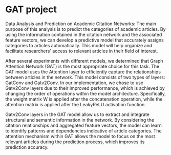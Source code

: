 # GAT project

Data Analysis and Prediction on Academic Citation Networks: 
The main purpose of this analysis is to predict the categories of academic articles. By using the information contained in the citation network and the associated feature vectors, we can develop a predictive model that accurately assigns categories to articles automatically. This model will help organize and facilitate researchers' access to relevant articles in their field of interest.

After several experiments with different models, we determined that Graph Attention Network (GAT) is the most appropriate choice for this task. The GAT model uses the Attention layer to efficiently capture the relationships between articles in the network.
This model consists of two types of layers: GatConv and Gatv2Conv. In our implementation, we chose to use Gatv2Conv layers due to their improved performance, which is achieved by changing the order of operations within the model architecture. Specifically, the weight matrix W is applied after the concatenation operation, while the attention matrix is applied after the LeakyReLU activation function.

Gatv2Conv layers in the GAT model allow us to extract and integrate structural and semantic information in the network. By considering the citation relationships and aggregated feature vectors, the model can learn to identify patterns and dependencies indicative of article categories. The attention mechanism within GAT allows the model to focus on the most relevant articles during the prediction process, which improves its prediction accuracy.
